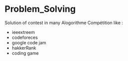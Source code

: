 # Problem_Solving
Solution of contest in many Alogorithme Compétition like : 
* ieeextreem 
* codeforeces
* google code jam
* hakkerRank
* coding game
